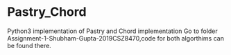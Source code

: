 # Pastry_Chord
Python3 implementation of Pastry and Chord implementation
Go to folder Assignment-1-Shubham-Gupta-2019CSZ8470,code for both algorthims can be found there.

